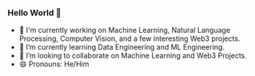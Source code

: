 ### Hello World 👋

<!--
**rsradhakrishnan/rsradhakrishnan** is a ✨ _special_ ✨ repository because its `README.md` (this file) appears on your GitHub profile.

Here are some ideas to get you started:
-->

- 🔭 I'm currently working on Machine Learning, Natural Language Processing, Computer Vision, and a few interesting Web3 projects.
- 🌱 I’m currently learning Data Engineering and ML Engineering.
- 👯 I’m looking to collaborate on Machine Learning and Web3 Projects.
- 😄 Pronouns: He/Him

<!-- - 🤔 I’m looking for help with ... 
- 💬 Ask me about ...

- 📫 How to reach me: [@KrizKrozR](https://twitter.com/KrizKrozR)
- ⚡ Fun fact: ... -->
